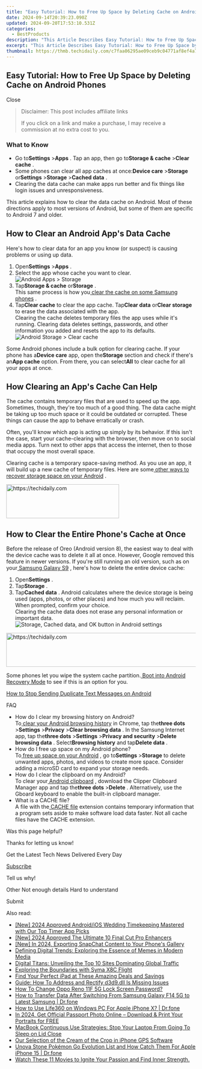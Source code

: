 ```yaml
---
title: "Easy Tutorial: How to Free Up Space by Deleting Cache on Android Phones"
date: 2024-09-14T20:39:23.090Z
updated: 2024-09-20T17:53:10.531Z
categories:
  - BestProducts
description: "This Article Describes Easy Tutorial: How to Free Up Space by Deleting Cache on Android Phones"
excerpt: "This Article Describes Easy Tutorial: How to Free Up Space by Deleting Cache on Android Phones"
thumbnail: https://thmb.techidaily.com/c7faa06295ae09ceb9c04771af8ef4a70065bcb58f83238cd328dc914caf4d9a.jpg
---
```


## Easy Tutorial: How to Free Up Space by Deleting Cache on Android Phones

Close 

>  Disclaimer: This post includes affiliate links
>
>  If you click on a link and make a purchase, I may receive a commission at no extra cost to you.
>

###  What to Know

* Go to**Settings** \>**Apps** . Tap an app, then go to**Storage & cache** \>**Clear cache** .
* Some phones can clear all app caches at once:**Device care** \>**Storage** or**Settings** \>**Storage** \>**Cached data** .
* Clearing the data cache can make apps run better and fix things like login issues and unresponsiveness.

 This article explains how to clear the data cache on Android. Most of these directions apply to most versions of Android, but some of them are specific to Android 7 and older.

##  How to Clear an Android App's Data Cache

 Here's how to clear data for an app you know (or suspect) is causing problems or using up data.

1. Open**Settings** \>**Apps** .
2. Select the app whose cache you want to clear.  
![Android Apps > Storage](https://www.lifewire.com/thmb/aZrdrlP8Xf08HWaxCVNw1-qJ4Jc=/1500x0/filters:no_upscale():max_bytes(150000):strip_icc():format(webp)/androidappsstorage-8c8403dc021945c697d0623a1aaf2537.jpg)
3. Tap**Storage & cache** or**Storage** .  
 This same process is how you[ clear the cache on some Samsung phones](https://www.lifewire.com/clear-cache-on-samsung-s10-5182265) .
4. Tap**Clear cache** to clear the app cache. Tap**Clear data** or**Clear storage** to erase the data associated with the app.  
 Clearing the cache deletes temporary files the app uses while it's running. Clearing data deletes settings, passwords, and other information you added and resets the app to its defaults.  
![Android Storage > Clear cache](https://www.lifewire.com/thmb/-BUsQkMs7wTk7uyTpyi1eSfqYXw=/1500x0/filters:no_upscale():max_bytes(150000):strip_icc():format(webp)/androidstorageclearcache-4516ee32b5214d958c507e27c2872506.jpg)

 Some Android phones include a bulk option for clearing cache. If your phone has a**Device care** app, open the**Storage** section and check if there's an**App cache** option. From there, you can select**All** to clear cache for all your apps at once.

##  How Clearing an App's Cache Can Help

 The cache contains temporary files that are used to speed up the app. Sometimes, though, they're too much of a good thing. The data cache might be taking up too much space or it could be outdated or corrupted. These things can cause the app to behave erratically or crash.

 Often, you'll know which app is acting up simply by its behavior. If this isn't the case, start your cache-clearing with the browser, then move on to social media apps. Turn next to other apps that access the internet, then to those that occupy the most overall space.

 Clearing cache is a temporary space-saving method. As you use an app, it will build up a new cache of temporary files. Here are some[ other ways to recover storage space on your Android](https://www.lifewire.com/free-up-space-on-android-5101088) .

<!-- affiliate ads begin -->
<a href="https://aligracehair.sjv.io/c/5597632/1975802/19272" target="_top" id="1975802">
  <img src="//a.impactradius-go.com/display-ad/19272-1975802" border="0" alt="https://techidaily.com" width="300" height="90"/>
</a>
<img height="0" width="0" src="https://aligracehair.sjv.io/i/5597632/1975802/19272" style="position:absolute;visibility:hidden;" border="0" />
<!-- affiliate ads end -->

##  How to Clear the Entire Phone's Cache at Once

 Before the release of Oreo (Android version 8), the easiest way to deal with the device cache was to delete it all at once. However, Google removed this feature in newer versions. If you're still running an old version, such as on your[ Samsung Galaxy S9](https://www.lifewire.com/clear-cache-on-samsung-s9-5179456) , here's how to delete the entire device cache:

1. Open**Settings** .
2. Tap**Storage** .
3. Tap**Cached data** . Android calculates where the device storage is being used (apps, photos, or other places) and how much you will reclaim. When prompted, confirm your choice.  
 Clearing the cache data does not erase any personal information or important data.  
![Storage, Cached data, and OK button in Android settings](https://www.lifewire.com/thmb/LVU6gJtenmaRH_MJMHjwpOAKoQ0=/1500x0/filters:no_upscale():max_bytes(150000):strip_icc():format(webp)/001_clear-cache-android-4157780-2d6176cbf37848c5a4fa7e497db20ab1.jpg)

<!-- affiliate ads begin -->
<a href="https://aligracehair.sjv.io/c/5597632/2115951/19272" target="_top" id="2115951">
  <img src="//a.impactradius-go.com/display-ad/19272-2115951" border="0" alt="https://techidaily.com" width="728" height="90"/>
</a>
<img height="0" width="0" src="https://aligracehair.sjv.io/i/5597632/2115951/19272" style="position:absolute;visibility:hidden;" border="0" />
<!-- affiliate ads end -->

 Some phones let you wipe the system cache partition.[ Boot into Android Recovery Mode](https://www.lifewire.com/use-android-recovery-mode-7109841) to see if this is an option for you.

[  How to Stop Sending Duplicate Text Messages on Android ](https://www.lifewire.com/fix-duplicate-texts-on-android-6361382) 

 FAQ

* How do I clear my browsing history on Android?  
 To[ clear your Android browsing history](https://www.lifewire.com/delete-search-history-on-android-web-browsers-4176226) in Chrome, tap the**three dots** \>**Settings** \>**Privacy** \>**Clear browsing data** . In the Samsung Internet app, tap the**three dots** \>**Settings** \>**Privacy and security** \>**Delete browsing data** . Select**Browsing history** and tap**Delete data** .
* How do I free up space on my Android phone?  
 To[ free up space on your Android](https://www.lifewire.com/free-up-space-on-phone-5187263) , go to**Settings** \>**Storage** to delete unwanted apps, photos, and videos to create more space. Consider adding a microSD card to expand your storage needs.
* How do I clear the clipboard on my Android?  
 To clear your[ Android clipboard](https://www.lifewire.com/using-the-clipboard-on-android-phones-4766586) , download the Clipper Clipboard Manager app and tap the**three dots** \>**Delete** . Alternatively, use the Gboard keyboard to enable the built-in clipboard manager.
* What is a CACHE file?  
 A file with the[ CACHE file](https://www.lifewire.com/cache-file-2620119) extension contains temporary information that a program sets aside to make software load data faster. Not all cache files have the CACHE extension.

Was this page helpful?

Thanks for letting us know!

 Get the Latest Tech News Delivered Every Day

[ Subscribe ](https://www.lifewire.com/#) 

Tell us why!

 Other  Not enough details  Hard to understand 

 Submit 

<ins class="adsbygoogle"
     style="display:block"
     data-ad-format="autorelaxed"
     data-ad-client="ca-pub-7571918770474297"
     data-ad-slot="1223367746"></ins>

<ins class="adsbygoogle"
     style="display:block"
     data-ad-client="ca-pub-7571918770474297"
     data-ad-slot="8358498916"
     data-ad-format="auto"
     data-full-width-responsive="true"></ins>

<span class="atpl-alsoreadstyle">Also read:</span>
<div><ul>
<li><a href="https://fox-glue.techidaily.com/new-2024-approved-androidios-wedding-timekeeping-mastered-with-our-top-timer-app-picks/"><u>[New] 2024 Approved Android/iOS Wedding Timekeeping Mastered with Our Top Timer App Picks</u></a></li>
<li><a href="https://fox-direct.techidaily.com/new-2024-approved-the-ultimate-10-final-cut-pro-enhancers/"><u>[New] 2024 Approved The Ultimate 10 Final Cut Pro Enhancers</u></a></li>
<li><a href="https://snapchat-videos.techidaily.com/new-in-2024-exporting-snapchat-content-to-your-phones-gallery/"><u>[New] In 2024, Exporting SnapChat Content to Your Phone's Gallery</u></a></li>
<li><a href="https://techno-recovery.techidaily.com/defining-digital-trends-exploring-the-essence-of-memes-in-modern-media/"><u>Defining Digital Trends: Exploring the Essence of Memes in Modern Media</u></a></li>
<li><a href="https://techno-recovery.techidaily.com/digital-titans-unveiling-the-top-10-sites-dominating-global-traffic/"><u>Digital Titans: Unveiling the Top 10 Sites Dominating Global Traffic</u></a></li>
<li><a href="https://article-helps.techidaily.com/exploring-the-boundaries-with-syma-x8c-flight/"><u>Exploring the Boundaries with Syma X8C Flight</u></a></li>
<li><a href="https://techno-recovery.techidaily.com/find-your-perfect-ipad-at-these-amazing-deals-and-savings/"><u>Find Your Perfect iPad at These Amazing Deals and Savings</u></a></li>
<li><a href="https://techno-recovery.techidaily.com/guide-how-to-address-and-rectify-d3d9dll-is-missing-issues/"><u>Guide: How To Address and Rectify d3d9.dll Is Missing Issues</u></a></li>
<li><a href="https://android-unlock.techidaily.com/how-to-change-oppo-reno-11f-5g-lock-screen-password-by-drfone-android/"><u>How To Change Oppo Reno 11F 5G Lock Screen Password?</u></a></li>
<li><a href="https://android-transfer.techidaily.com/how-to-transfer-data-after-switching-from-samsung-galaxy-f14-5g-to-latest-samsung-drfone-by-drfone-transfer-from-android-transfer-from-android/"><u>How to Transfer Data After Switching From Samsung Galaxy F14 5G to Latest Samsung | Dr.fone</u></a></li>
<li><a href="https://fix-guide.techidaily.com/how-to-use-life360-on-windows-pc-for-apple-iphone-x-drfone-by-drfone-virtual-ios/"><u>How to Use Life360 on Windows PC For Apple iPhone X? | Dr.fone</u></a></li>
<li><a href="https://fox-friendly.techidaily.com/in-2024-get-official-passport-photo-online-download-and-print-your-portraits-for-free/"><u>In 2024, Get Official Passport Photo Online – Download & Print Your Portraits for FREE</u></a></li>
<li><a href="https://techno-recovery.techidaily.com/macbook-continuous-use-strategies-stop-your-laptop-from-going-to-sleep-on-lid-close/"><u>MacBook Continuous Use Strategies: Stop Your Laptop From Going To Sleep on Lid Close</u></a></li>
<li><a href="https://techno-recovery.techidaily.com/our-selection-of-the-cream-of-the-crop-in-iphone-gps-software/"><u>Our Selection of the Cream of the Crop in iPhone GPS Software</u></a></li>
<li><a href="https://ios-pokemon-go.techidaily.com/unova-stone-pokemon-go-evolution-list-and-how-catch-them-for-apple-iphone-15-drfone-by-drfone-virtual-ios/"><u>Unova Stone Pokémon Go Evolution List and How Catch Them For Apple iPhone 15 | Dr.fone</u></a></li>
<li><a href="https://techno-recovery.techidaily.com/1722883200754-watch-these-11-movies-to-ignite-your-passion-and-find-inner-strength/"><u>Watch These 11 Movies to Ignite Your Passion and Find Inner Strength.</u></a></li>
</ul></div>

